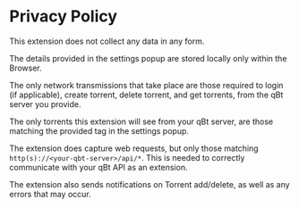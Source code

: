 # Privacy Policy
This extension does not collect any data in any form.

The details provided in the settings popup are stored
locally only within the Browser.

The only network transmissions that take place are those required
to login (if applicable), create torrent, delete torrent,
and get torrents, from the qBt server you provide.

The only torrents this extension will see from your qBt server, 
are those matching the provided tag in the settings popup.

The extension does capture web requests, but only those
matching `http(s)://<your-qbt-server>/api/*`. This is needed
to correctly communicate with your qBt API as an extension. 

The extension also sends notifications on Torrent add/delete,
as well as any errors that may occur.
